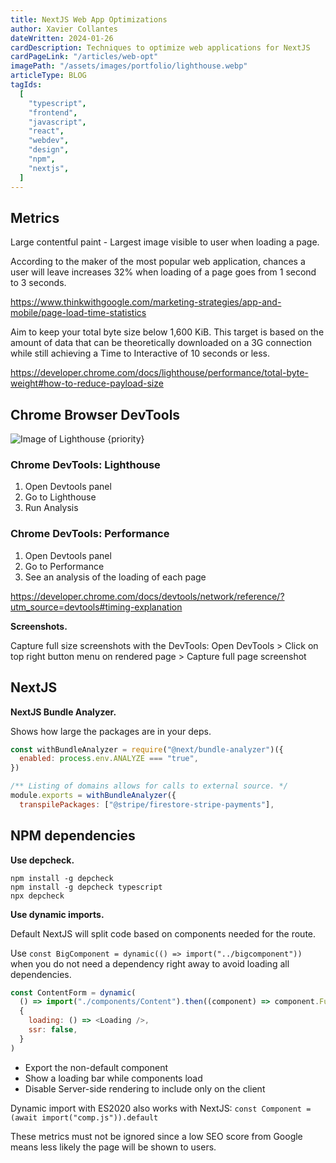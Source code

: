 ```yaml
---
title: NextJS Web App Optimizations
author: Xavier Collantes
dateWritten: 2024-01-26
cardDescription: Techniques to optimize web applications for NextJS
cardPageLink: "/articles/web-opt"
imagePath: "/assets/images/portfolio/lighthouse.webp"
articleType: BLOG
tagIds:
  [
    "typescript",
    "frontend",
    "javascript",
    "react",
    "webdev",
    "design",
    "npm",
    "nextjs",
  ]
---
```


## Metrics

Large contentful paint - Largest image visible to user when loading a page.

According to the maker of the most popular web application, chances a user will
leave increases 32% when loading of a page goes from 1 second to 3 seconds.

<https://www.thinkwithgoogle.com/marketing-strategies/app-and-mobile/page-load-time-statistics>

Aim to keep your total byte size below 1,600 KiB. This target is based on the
amount of data that can be theoretically downloaded on a 3G connection while
still achieving a Time to Interactive of 10 seconds or less.

<https://developer.chrome.com/docs/lighthouse/performance/total-byte-weight#how-to-reduce-payload-size>

## Chrome Browser DevTools

![Image of Lighthouse {priority}](/assets/images/portfolio/lighthouse.webp)

### Chrome DevTools: Lighthouse

1. Open Devtools panel
1. Go to Lighthouse
1. Run Analysis

### Chrome DevTools: Performance

1. Open Devtools panel
1. Go to Performance
1. See an analysis of the loading of each page

<https://developer.chrome.com/docs/devtools/network/reference/?utm_source=devtools#timing-explanation>

**Screenshots.**

Capture full size screenshots with the DevTools: Open DevTools > Click on top
right button menu on rendered page > Capture full page screenshot

## NextJS

**NextJS Bundle Analyzer.**

Shows how large the packages are in your deps.

```js
const withBundleAnalyzer = require("@next/bundle-analyzer")({
  enabled: process.env.ANALYZE === "true",
})

/** Listing of domains allows for calls to external source. */
module.exports = withBundleAnalyzer({
  transpilePackages: ["@stripe/firestore-stripe-payments"],
```

## NPM dependencies

**Use depcheck.**

```shell
npm install -g depcheck
npm install -g depcheck typescript
npx depcheck
```

**Use dynamic imports.**

Default NextJS will split code based on components needed for the route.

Use `const BigComponent = dynamic(() => import("../bigcomponent"))` when you
do not need a dependency right away to avoid loading all dependencies.

```js
const ContentForm = dynamic(
  () => import("./components/Content").then((component) => component.Function),
  {
    loading: () => <Loading />,
    ssr: false,
  }
)
```

- Export the non-default component
- Show a loading bar while components load
- Disable Server-side rendering to include only on the client

Dynamic import with ES2020 also works with NextJS: `const Component = (await
import("comp.js")).default`

<callout
  type="warning"
  description="Use dynamic importing carefully since there are cases where you do not want
the content to be delayed on loading. For example, a metric used by Google is
LCP which will count the time the largest image becomes renders to the user.">
</callout>

These metrics must not be ignored since a low SEO score from Google means less
likely the page will be shown to users.
